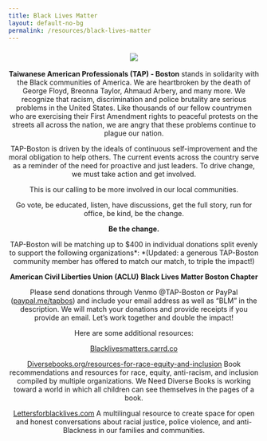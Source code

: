 ```yaml
---
title: Black Lives Matter
layout: default-no-bg
permalink: /resources/black-lives-matter
---
```


<div class="main-contents-area">
<!--<h3 class="no-bg">{{ page.title }}</h3>-->

<center>
<h3><img src="{{ site.baseurl }}/assets/images/resources-images/black-lives-matter.png"/></h3>

<b>Taiwanese American Professionals (TAP) - Boston</b> stands in solidarity with the Black communities of America. We are heartbroken by the death of George Floyd, Breonna Taylor, Ahmaud Arbery, and many more. We recognize that racism, discrimination and police brutality are serious problems in the United States. Like thousands of our fellow countrymen who are exercising their First Amendment rights to peaceful protests on the streets all across the nation, we are angry that these problems continue to plague our nation.

TAP-Boston is driven by the ideals of continuous self-improvement and the moral obligation to help others. The current events across the country serve as a reminder of the need for proactive and just leaders. To drive change, we must take action and get involved.

This is our calling to be more involved in our local communities.

Go vote, be educated, listen, have discussions, get the full story, run for office, be kind, be the change.

<b>Be the change.</b>

TAP-Boston will be matching up to $400 in individual donations split evenly to support the following organizations*:
*(Updated: a generous TAP-Boston community member has offered to match our match, to triple the impact!)

<b>American Civil Liberties Union (ACLU)</b>
<b>Black Lives Matter Boston Chapter</b>

Please send donations through Venmo @TAP-Boston or PayPal (<a href="https://www.paypal.me/tapbos?fbclid=IwAR1GGFRSwkHvIwrpw6_Hrsd02UYiFOQPPXP703Vcf_6i2aUJPASmZH-KyiA">paypal.me/tapbos</a>) and include your email address as well as “BLM” in the description. We will match your donations and provide receipts if you provide an email. Let’s work together and double the impact!

Here are some additional resources:

<a href="https://blacklivesmatters.carrd.co/?mc_cid=f8b27fe7da&mc_eid=[UNIQID]">Blacklivesmatters.carrd.co</a>

<a href="http://diversebooks.org/resources-for-race-equity-and-inclusion/?fbclid=IwAR13z6H5JDsXgm-eqEiUHEKeXBfVHScpN-HIG66kGMVAl9OQ2QAO71UkrrE&mc_cid=f8b27fe7da&mc_eid=[UNIQID]">Diversebooks.org/resources-for-race-equity-and-inclusion</a>
Book recommendations and resources for race, equity, anti-racism, and inclusion compiled by multiple organizations. We Need Diverse Books is working toward a world in which all children can see themselves in the pages of a book.

<a href="https://lettersforblacklives.com/?fbclid=IwAR0hTzY7p-i4vIeED0Um97whTQbWgP0rY5wNGKuL8s68AJbdmTmnnqwsub8">Lettersforblacklives.com</a>
A multilingual resource to create space for open and honest conversations about racial justice, police violence, and anti-Blackness in our families and communities.
</center>
</div>